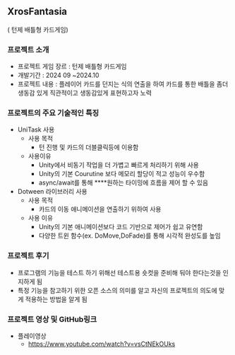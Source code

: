 ## XrosFantasia

( 턴제 배틀형 카드게임)

### 프로젝트 소개

- 프로젝트 게임 장르 : 턴제 배틀형 카드게임
- 개발기간 : 2024 09 ~2024.10
- 프로젝트 내용 : 플레이어 카드를 던지는 식의 연출을 하여 카드를 통한 배틀을 좀더 생동감 있게 직관적이고 생동감있게 표현하고자 노력

### **프로젝트의  주요 기술적인 특징**

- UniTask 사용
    - 사용 목적
        - 턴 진행 및 카드의 더블클릭등에 이용함
    - 사용이유
        - Unity에서 비동기 작업을 더 가볍고 빠르게 처리하기 위해 사용
        - Unity의 기본 Courutine 보다 메모리 할당이 적고 성능이 우수함
        - async/await를 통해  ****원하는 타이밍에 흐름을 제어 할 수 있음
- Dotween 라이브러리 사용
    - 사용 목적
        - 카드의 이동 애니메이션을 연출하기 위하여 사용
    - 사용 이유
        - Unity의 기본 애니메이션보다 코드 기반으로 제어가 쉽고 유연함
        - 다양한 트윈 함수(ex. DoMove,DoFade)를 통해 시각적 완성도를 높임

### 프로젝트 후기

- 프로그램의 기능을 테스트 하기 위해선 테스트용 숏컷을 준비해 둬야 한다는것을 인지하게 됨
- 특정 기능을 참고하기 위한 오픈 소스의  의미를 알고 자신의 프로젝트의 의도에 맞게 적용하는 방법을 알게 됨

### 프로젝트 영상 및  GitHub링크

- 플레이영상
    - https://www.youtube.com/watch?v=vsCtNEkOUks
